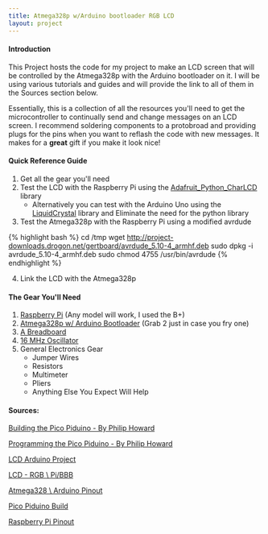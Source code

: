 ```yaml
---
title: Atmega328p w/Arduino bootloader RGB LCD
layout: project
---
```

#### Introduction

This Project hosts the code for my project to make an LCD screen that will be controlled by the Atmega328p with the Arduino bootloader on it. I will be using various tutorials and guides and will provide the link to all of them in the Sources section below.

Essentially, this is a collection of all the resources you'll need to get the microcontroller to continually send and change messages on an LCD screen. I recommend soldering components to a protobroad and providing plugs for the pins when you want to reflash the code with new messages. It makes for a **great** gift if you make it look nice!

#### Quick Reference Guide

1.  Get all the gear you'll need
2.  Test the LCD with the Raspberry Pi using the [Adafruit_Python_CharLCD](https://github.com/adafruit/Adafruit_Python_CharLCD) library
    *    Alternatively you can test with the Arduino Uno using the    [LiquidCrystal](http://arduino.cc/en/Reference/LiquidCrystal) library and Eliminate the need for the python library
3.  Test the Atmega328p with the Raspberry Pi using a modified avrdude


{% highlight bash %}
cd /tmp
wget http://project-downloads.drogon.net/gertboard/avrdude_5.10-4_armhf.deb
sudo dpkg -i avrdude_5.10-4_armhf.deb
sudo chmod 4755 /usr/bin/avrdude
{% endhighlight %}


4.  Link the LCD with the Atmega328p

#### The Gear You'll Need

1.  [Raspberry Pi](https://www.adafruit.com/product/1914) (Any model will work, I used the B+)
2.  [Atmega328p w/ Arduino Bootloader](https://www.adafruit.com/products/123) (Grab 2 just in case you fry one)
3.  [A Breadboard](https://www.adafruit.com/products/239)
4.  [16 MHz Oscillator](https://www.adafruit.com/products/1873)
5.  General Electronics Gear
    *   Jumper Wires
    *   Resistors
    *   Multimeter
    *   Pliers
    *   Anything Else You Expect Will Help

#### Sources:

[Building the Pico Piduino - By Philip Howard](http://pi.gadgetoid.com/article/building-the-pico-piduino)

[Programming the Pico Piduino - By Philip Howard](http://pi.gadgetoid.com/article/programming-your-pico-piduino)

[LCD Arduino Project](https://learn.adafruit.com/character-lcds/overview)

[LCD - RGB \ Pi/BBB](https://learn.adafruit.com/character-lcd-with-raspberry-pi-or-beaglebone-black/overview)

[Atmega328 \ Arduino Pinout](http://www.hobbytronics.co.uk/arduino-atmega328-pinout)

[Pico Piduino Build](http://pi.gadgetoid.com/piduino/pico-piduino)

[Raspberry Pi Pinout](http://pi.gadgetoid.com/pinout)
